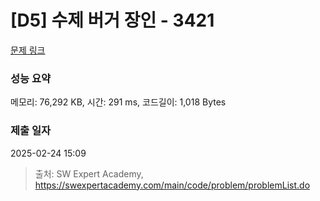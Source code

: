 # [D5] 수제 버거 장인 - 3421 

[문제 링크](https://swexpertacademy.com/main/code/problem/problemDetail.do?contestProbId=AWErcQmKy6kDFAXi) 

### 성능 요약

메모리: 76,292 KB, 시간: 291 ms, 코드길이: 1,018 Bytes

### 제출 일자

2025-02-24 15:09



> 출처: SW Expert Academy, https://swexpertacademy.com/main/code/problem/problemList.do